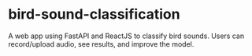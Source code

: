 # bird-sound-classification
A web app using FastAPI and ReactJS to classify bird sounds. Users can record/upload audio, see results, and improve the model.
